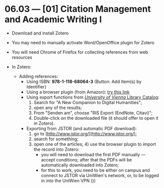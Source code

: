 # 06.03 — [01] Citation Management and Academic Writing I

* Download and install Zotero
* You may need to manually activate Word/OpenOffice plugin for Zotero
* You will need Chrome of Firefox for collecting references from web resources

* In Zotero:
	* Adding references:
		* Using ISBN: **978-1-118-68064-3** (Button: Add Item(s) by Identifier)
		* Using a browser plugin (from Amazon): [try this link](https://www.amazon.com/Companion-Humanities-Blackwell-Companions-Literature/dp/1118680642/ref=sr_1_1?ie=UTF8&qid=1494007367&sr=8-1&keywords=A+Companion+to+Digital+Humanities)
		* Using export functions from [*University of Vienna* Library Catalog](https://usearch.univie.ac.at/primo_library/libweb/action/search.do?vid=UWI&afterTimeout=A19EEEF38BD9EA6A9822996C123F1623&dscnt=1):
			1) Search for "A New Companion to Digital Humanities";
			2) open any of the results;
			3) From "Senden am", choose "RIS Export (EndNote, Citavi)";
			4) Double-click on the downloaded file (it should offer to open it in Zotero).
		* Exporting from JSTOR (and automatic PDF download):
			1) go to [http://www.jstor.org/](http://www.jstor.org/);
			2) search for something;
			3) open one of the articles; 4) use the browser plugin to import the record into Zotero:
				- you will need to download the first PDF manually — accept conditions; after that the PDFs will be automatically downloaded into Zotero;
				- for this to work, you need to be either on campus and connect to JSTOR via UniWien's network, or, to be logged in into the UniWien VPN ()) 
